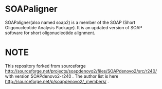 SOAPaligner
===========

SOAPaligner(also named soap2) is a member of the SOAP (Short Oligonucleotide Analysis Package). It is an updated version of SOAP software for short oligonucleotide alignment. 


NOTE
===

This repository forked from sourceforge   http://sourceforge.net/projects/soapdenovo2/files/SOAPdenovo2/src/r240/ with version SOAPdenovo2-r240 .  The author list is here  http://sourceforge.net/p/soapdenovo2/_members/ . 
